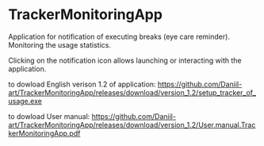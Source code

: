 # TrackerMonitoringApp
Application for notification of executing breaks (eye care reminder). Monitoring the usage statistics.

Clicking on the notification icon allows launching or interacting with the application.

to dowload English verison 1.2 of application:
https://github.com/Daniil-art/TrackerMonitoringApp/releases/download/version_1.2/setup_tracker_of_usage.exe

to dowload User manual:
https://github.com/Daniil-art/TrackerMonitoringApp/releases/download/version_1.2/User.manual.TrackerMonitoringApp.pdf
